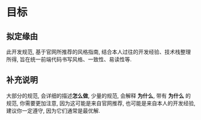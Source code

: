 目标
===

拟定缘由
-----------

此开发规范, 基于官网所推荐的风格指南, 结合本人过往的开发经验、技术栈整理所得, 旨在统一前端代码书写风格、一致性、易读性等.

补充说明
-------

大部分的规范, 会详细的描述**怎么做**, 少量的规范, 会解释 **为什么**, 带有 **为什么** 的规范, 你需要更加注意, 因为这可能是来自官网推荐, 也可能是来自本人的开发经验, 建议你一定遵守, 因为它们通常是最优解.